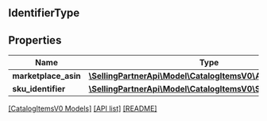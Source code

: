 ## IdentifierType

## Properties

Name | Type | Description | Notes
------------ | ------------- | ------------- | -------------
**marketplace_asin** | [**\SellingPartnerApi\Model\CatalogItemsV0\ASINIdentifier**](ASINIdentifier.md) |  | [optional]
**sku_identifier** | [**\SellingPartnerApi\Model\CatalogItemsV0\SellerSKUIdentifier**](SellerSKUIdentifier.md) |  | [optional]

[[CatalogItemsV0 Models]](../) [[API list]](../../Api) [[README]](../../../README.md)
